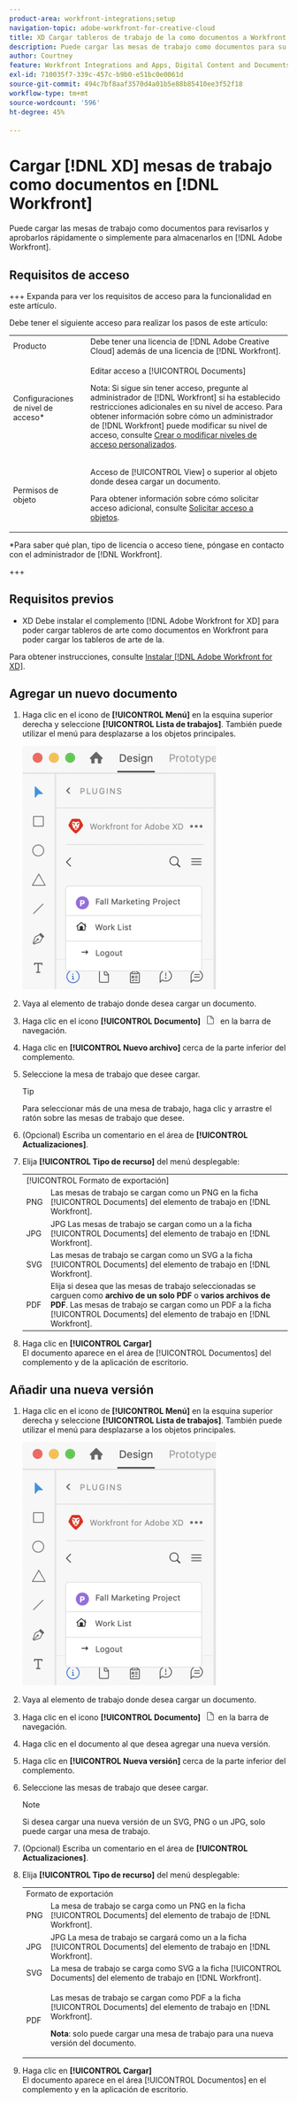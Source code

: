```yaml
---
product-area: workfront-integrations;setup
navigation-topic: adobe-workfront-for-creative-cloud
title: XD Cargar tableros de trabajo de la como documentos a Workfront
description: Puede cargar las mesas de trabajo como documentos para su rápida revisión y aprobación, o simplemente para almacenarlos en Adobe Workfront.
author: Courtney
feature: Workfront Integrations and Apps, Digital Content and Documents
exl-id: 710035f7-339c-457c-b9b0-e51bc0e0061d
source-git-commit: 494c7bf8aaf3570d4a01b5e88b85410ee3f52f18
workflow-type: tm+mt
source-wordcount: '596'
ht-degree: 45%

---
```



# Cargar [!DNL XD] mesas de trabajo como documentos en [!DNL Workfront]

Puede cargar las mesas de trabajo como documentos para revisarlos y aprobarlos rápidamente o simplemente para almacenarlos en [!DNL Adobe Workfront].

## Requisitos de acceso

+++ Expanda para ver los requisitos de acceso para la funcionalidad en este artículo.

Debe tener el siguiente acceso para realizar los pasos de este artículo:

<table style="table-layout:auto"> 
 <col> 
 <col> 
 <tbody> 
  <tr> 
   <!-- <td role="rowheader">[!DNL Adobe Workfront] plan*</td> 
   <td> <p>[!UICONTROL Pro] or higher</p> </td> 
  </tr> 
  <tr data-mc-conditions=""> 
   <td role="rowheader">[!DNL Adobe Workfront] license*</td> 
   <td> <p>[!UICONTROL Work] or [!UICONTROL Plan]</p> </td> 
  </tr> 
  <tr> -->
   <td role="rowheader">Producto</td> 
   <td>Debe tener una licencia de [!DNL Adobe Creative Cloud] además de una licencia de [!DNL Workfront].</td> 
  </tr> 
  <tr> 
   <td role="rowheader">Configuraciones de nivel de acceso*</td> 
   <td> <p>Editar acceso a [!UICONTROL Documents]</p> <p>Nota: Si sigue sin tener acceso, pregunte al administrador de [!DNL Workfront] si ha establecido restricciones adicionales en su nivel de acceso. Para obtener información sobre cómo un administrador de [!DNL Workfront] puede modificar su nivel de acceso, consulte <a href="../../administration-and-setup/add-users/configure-and-grant-access/create-modify-access-levels.md" class="MCXref xref">Crear o modificar niveles de acceso personalizados</a>.</p> </td> 
  </tr> 
  <tr> 
   <td role="rowheader">Permisos de objeto</td> 
   <td> <p>Acceso de [!UICONTROL View] o superior al objeto donde desea cargar un documento.</p> <p>Para obtener información sobre cómo solicitar acceso adicional, consulte <a href="../../workfront-basics/grant-and-request-access-to-objects/request-access.md" class="MCXref xref">Solicitar acceso a objetos</a>.</p> </td> 
  </tr> 
 </tbody> 
</table>

&#42;Para saber qué plan, tipo de licencia o acceso tiene, póngase en contacto con el administrador de [!DNL Workfront].

+++

## Requisitos previos

* XD Debe instalar el complemento [!DNL Adobe Workfront for XD] para poder cargar tableros de arte como documentos en Workfront para poder cargar los tableros de arte de la.

Para obtener instrucciones, consulte [Instalar [!DNL Adobe Workfront for XD]](/help/quicksilver/workfront-integrations-and-apps/adobe-workfront-for-creative-cloud/wf-adobe-xd-install.md).

## Agregar un nuevo documento

1. Haga clic en el icono de **[!UICONTROL Menú]** en la esquina superior derecha y seleccione **[!UICONTROL Lista de trabajos]**. También puede utilizar el menú para desplazarse a los objetos principales.

   ![Icono de menú](assets/menu-350x440.png)

1. Vaya al elemento de trabajo donde desea cargar un documento.
1. Haga clic en el icono **[!UICONTROL Documento]** ![Icono del documento](assets/documents.png) en la barra de navegación.

1. Haga clic en **[!UICONTROL Nuevo archivo]** cerca de la parte inferior del complemento.
1. Seleccione la mesa de trabajo que desee cargar.

   >[!TIP]
   >
   >Para seleccionar más de una mesa de trabajo, haga clic y arrastre el ratón sobre las mesas de trabajo que desee.
1. (Opcional) Escriba un comentario en el área de **[!UICONTROL Actualizaciones]**.
1. Elija **[!UICONTROL Tipo de recurso]** del menú desplegable:

   <table style="table-layout:auto">
    <col>
    <col>
    <tbody>
     <tr>
      <td colspan="2" role="rowheader">[!UICONTROL Formato de exportación]</td>
     </tr>
     <tr>
      <td role="rowheader">PNG</td>
      <td>Las mesas de trabajo se cargan como un PNG en la ficha [!UICONTROL Documents] del elemento de trabajo en [!DNL Workfront]. </td>
     </tr>
     <tr>
      <td role="rowheader">JPG</td>
      <td>JPG Las mesas de trabajo se cargan como un a la ficha [!UICONTROL Documents] del elemento de trabajo en [!DNL Workfront]. <br></td>
     </tr>
     <tr>
      <td role="rowheader">SVG</td>
      <td>Las mesas de trabajo se cargan como un SVG a la ficha [!UICONTROL Documents] del elemento de trabajo en [!DNL Workfront]. </td>
     </tr>
     <tr>
      <td role="rowheader">PDF</td>
      <td>Elija si desea que las mesas de trabajo seleccionadas se carguen como <strong>archivo de un solo PDF</strong> o <strong>varios archivos de PDF</strong>. Las mesas de trabajo se cargan como un PDF a la ficha [!UICONTROL Documents] del elemento de trabajo en [!DNL Workfront].</td>
     </tr>
    </tbody>
   </table>


1. Haga clic en **[!UICONTROL Cargar]**\
   El documento aparece en el área de [!UICONTROL Documentos] del complemento y de la aplicación de escritorio.

## Añadir una nueva versión

1. Haga clic en el icono de **[!UICONTROL Menú]** en la esquina superior derecha y seleccione **[!UICONTROL Lista de trabajos]**. También puede utilizar el menú para desplazarse a los objetos principales.

   ![Icono de menú](assets/menu-350x440.png)

1. Vaya al elemento de trabajo donde desea cargar un documento.
1. Haga clic en el icono **[!UICONTROL Documento]** ![Icono del documento](assets/documents.png)en la barra de navegación.

1. Haga clic en el documento al que desea agregar una nueva versión.
1. Haga clic en **[!UICONTROL Nueva versión]** cerca de la parte inferior del complemento.
1. Seleccione las mesas de trabajo que desee cargar.

   >[!NOTE]
   >
   >Si desea cargar una nueva versión de un SVG, PNG o un JPG, solo puede cargar una mesa de trabajo.

1. (Opcional) Escriba un comentario en el área de **[!UICONTROL Actualizaciones]**.

1. Elija **[!UICONTROL Tipo de recurso]** del menú desplegable:

   <table style="table-layout:auto">
    <col>
    <col>
    <tbody>
     <tr>
      <td colspan="2" role="rowheader">Formato de exportación</td>
     </tr>
     <tr>
      <td role="rowheader">PNG</td>
      <td>La mesa de trabajo se carga como un PNG en la ficha [!UICONTROL Documents] del elemento de trabajo de [!DNL Workfront]. </td>
     </tr>
     <tr>
      <td role="rowheader">JPG</td>
      <td>JPG La mesa de trabajo se cargará como un a la ficha [!UICONTROL Documents] del elemento de trabajo en [!DNL Workfront]. <br></td>
     </tr>
     <tr>
      <td role="rowheader">SVG</td>
      <td>La mesa de trabajo se carga como SVG a la ficha [!UICONTROL Documents] del elemento de trabajo en [!DNL Workfront]. </td>
     </tr>
     <tr>
      <td role="rowheader">PDF</td>
      <td><p>Las mesas de trabajo se cargan como PDF a la ficha [!UICONTROL Documents] del elemento de trabajo en [!DNL Workfront].</p>
      <p><strong>Nota</strong>: solo puede cargar una mesa de trabajo para una nueva versión del documento.</p>
      </td>
     </tr>
    </tbody>
   </table>

1. Haga clic en **[!UICONTROL Cargar]**\
   El documento aparece en el área [!UICONTROL Documentos] en el complemento y en la aplicación de escritorio.
